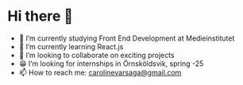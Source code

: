 # Hi there 👋

- 🔭 I’m currently studying Front End Development at Medieinstitutet
- 🌱 I’m currently learning React.js
- 👯 I’m looking to collaborate on exciting projects
- 😁 I’m looking for internships in Örnsköldsvik, spring -25
- 📫 How to reach me: carolinevarsaga@gmail.com

